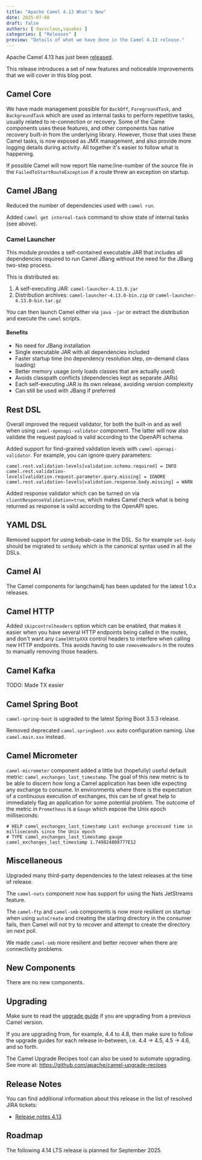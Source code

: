 ```yaml
---
title: "Apache Camel 4.13 What's New"
date: 2025-07-08
draft: false
authors: [ davsclaus,squakez ]
categories: [ "Releases" ]
preview: "Details of what we have done in the Camel 4.13 release."
---
```


Apache Camel 4.13 has just been [released](/blog/2025/07/RELEASE-4.13.0/).

This release introduces a set of new features and noticeable improvements that we will cover in this blog post.

## Camel Core

We have made management possible for `BackOff`, `ForegroundTask`, and `BackgroundTask` which
are used as internal tasks to perform repetitive tasks, usually related to re-connection or recovery.
Some of the Came components uses these features, and other components has native recovery built-in from
the underlying library. However, those that uses these Camel tasks, is now exposed as JMX management,
and also provide more logging details during activity. All together it's easier to follow what is happening.

If possible Camel will now report file name:line-number of the source file in the `FailedToStartRouteException`
if a route threw an exception on startup.

## Camel JBang

Reduced the number of dependencies used with `camel run`.

Added `camel get internal-task` command to show state of internal tasks (see above).

### Camel Launcher

This module provides a self-contained executable JAR that includes all dependencies required to run Camel JBang without the need for the JBang two-step process.

This is distributed as:

1. A self-executing JAR: `camel-launcher-4.13.0.jar`
2. Distribution archives: `camel-launcher-4.13.0-bin.zip` or `camel-launcher-4.13.0-bin.tar.gz`

You can then launch Camel either via `java -jar` or extract the distribution and execute the `camel` scripts.

#### Benefits

- No need for JBang installation
- Single executable JAR with all dependencies included
- Faster startup time (no dependency resolution step, on-demand class loading)
- Better memory usage (only loads classes that are actually used)
- Avoids classpath conflicts (dependencies kept as separate JARs)
- Each self-executing JAR is its own release, avoiding version complexity
- Can still be used with JBang if preferred

## Rest DSL

Overall improved the request validator, for both the built-in and as well when using `camel-openapi-validator` component.
The latter will now also validate the request payload is valid according to the OpenAPI schema.

Added support for find-grained validation levels with `camel-openapi-validator`.
For example, you can ignore query parameters:

```properties
camel.rest.validation-levels[validation.schema.required] = INFO
camel.rest.validation-levels[validation.request.parameter.query.missing] = IGNORE
camel.rest.validation-levels[validation.response.body.missing] = WARN
```

Added response validator which can be turned on via `clientResponseValidation=true`, which
makes Camel check what is being returned as response is valid according to the OpenAPI spec.

## YAML DSL

Removed support for using kebab-case in the DSL. So for example `set-body` should be migrated to `setBody` which
is the canonical syntax used in all the DSLs.

## Camel AI

The Camel components for langchain4j has been updated for the latest 1.0.x releases.

## Camel HTTP

Added `skipcontrolheaders` option which can be enabled, that makes it easier when you have
several HTTP endpoints being called in the routes, and don't want any `CamelHttpXXX` control headers
to interfere when calling new HTTP endpoints. This avoids having to use `removeHeaders` in the routes
to manually removing those headers.

## Camel Kafka

TODO: Made TX easier

## Camel Spring Boot

`camel-spring-boot` is upgraded to the latest Spring Boot 3.5.3 release.

Removed deprecated `camel.springboot.xxx` auto configuration naming. Use `camel.main.xxx` instead.

## Camel Micrometer

`camel-micrometer` component added a little but (hopefully) useful default metric: `camel_exchanges_last_timestamp`. The goal of this new metric is to be able to discern how long a Camel application has been idle expecting any exchange to consume. In environments where there is the expectation of a continuous execution of exchanges, this can be of great help to immediately flag an application for some potential problem. The outcome of the metric in `Prometheus` is a `Gauge` which expose the Unix epoch milliseconds:

```
# HELP camel_exchanges_last_timestamp Last exchange processed time in milliseconds since the Unix epoch
# TYPE camel_exchanges_last_timestamp gauge
camel_exchanges_last_timestamp 1.749824808777E12
```

## Miscellaneous

Upgraded many third-party dependencies to the latest releases at the time of release.

The `camel-nats` component now has support for using the Nats JetStreams feature.

The `camel-ftp` and `camel-smb` components is now more resilient on startup when using `autoCreate`
and creating the starting directory in the consumer fails, then Camel will not try to recover and
attempt to create the directory on next poll.

We made `camel-smb` more resilient and better recover when there are connectivity problems.

## New Components

There are no new components.

## Upgrading

Make sure to read the [upgrade guide](/manual/camel-4x-upgrade-guide-4_13.html) if you are upgrading from a previous
Camel version.

If you are upgrading from, for example, 4.4 to 4.8, then make sure to follow the upgrade guides for each release
in-between, i.e.
4.4 -> 4.5, 4.5 -> 4.6, and so forth.

The Camel Upgrade Recipes tool can also be used to automate upgrading.
See more at: https://github.com/apache/camel-upgrade-recipes

## Release Notes

You can find additional information about this release in the list of resolved JIRA tickets:

- [Release notes 4.13](/releases/release-4.13.0/)

## Roadmap

The following 4.14 LTS release is planned for September 2025.

